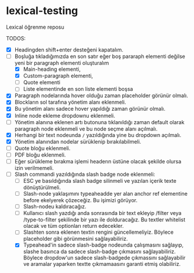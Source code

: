 # lexical-testing
Lexical öğrenme reposu

TODOS:
- [x] Headingden shift+enter desteğeni kapatalım.
- [ ] Boşluğa tıkladığımızda en son satır eğer boş pararaph elementi değilse yeni bir paragraph elementi oluşturalım
  - [x] Main-heading elementi,
  - [x] Custom-paragraph elementi,
  - [ ] Quote elementi
  - [ ] Liste elementinde en son liste elementi boşsa
- [x] Paragraph nodelarında hover olduğu zaman placeholder görünür olmalı.
- [x] Blockların sol tarafına yönetim alanı eklenmeli.
- [x] Bu yönetim alanı sadece hover yapıldığı zaman görünür olmalı.
- [x] Inline node ekleme dropdownu eklenmeli.
- [ ] Yönetim alanına eklenen artı butonuna tıklanıldığı zaman default olarak paragraph node eklenmeli ve bu node seçme alanı açılmalı.
- [x] Herhangi bir text nodeunda `/` yazıldığında yine bu dropdown açılmalı.
- [x] Yönetim alanından nodelar sürüklenip bırakılabilmeli.
- [ ] Quote bloğu eklenmeli.
- [ ] PDF bloğu eklenmeli.
- [ ] Eğer sürükleme bırakma işlemi headerın üstüne olacak şekilde olursa izin verilmemeli.
- [ ] Slash commandi yazıldığında slash badge node eklenmeli:
  - [ ] ESC ye basıldığında slash badge silinmeli ve yazılan içerik texte dönüştürülmeli.
  - [ ] Slash-node yaklaşımını typeaheadde yer alan anchor ref elementine before ekelyerek çözeceğiz. Bu işimizi görüyor.
  - [ ] Slash-nodeu kaldıracağız.
  - [ ] Kullanıcı slash yazdığı anda sonrasında bir text ekleyip /filter veya /type-to-filter şekilinde bir yazı ile dolduracağız. Bu textler whitelist olacak ve tüm optionları return edecekler.
  - [ ] Slashten sonra eklenen textin rengini güncellemeliyiz. Böylece placeholder gibi görünmesini sağlayabiliriz.
  - [x] Typeahead'in sadece slash-badge nodeunda çalışmasını sağlayıp, slashe basınca da sadece slash-badge çıkmasını sağlayabiliriz. Böylece dropdow'un sadece slash-badgede çıkmassını sağlayabilir ve aramalar yaparken textte çıkmamaasını garanti etmiş olabiliriz.